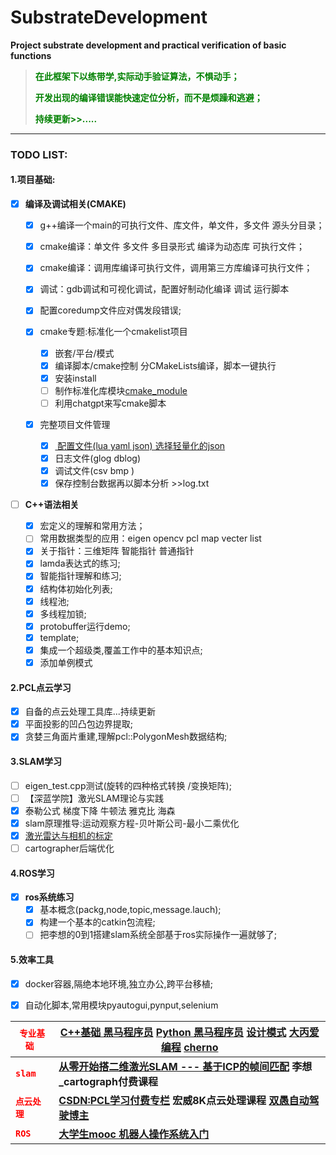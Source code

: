 # SubstrateDevelopment

**Project substrate development and practical verification of basic functions**

> <font color=green>**在此框架下以练带学,实际动手验证算法，不惧动手；**</font>
>
> **<font color=green>开发出现的编译错误能快速定位分析，而不是烦躁和逃避；</font>**
>
> <font color=green>**持续更新>>.....**</font>

---

### **TODO LIST:**

#### 1.项目基础:

- [X] **编译及调试相关(CMAKE)**
  - [X] g++编译一个main的可执行文件、库文件，单文件，多文件   源头分目录；
  - [X] cmake编译：单文件 多文件  多目录形式   编译为动态库 可执行文件；
  - [x] cmake编译：调用库编译可执行文件，调用第三方库编译可执行文件；
  - [x] 调试：gdb调试和可视化调试，配置好制动化编译 调试 运行脚本
  - [x] 配置coredump文件应对偶发段错误;
  - [X] cmake专题:标准化一个cmakelist项目
  
    - [X] 嵌套/平台/模式
    - [X] 编译脚本/cmake控制 分CMakeLists编译，脚本一键执行
    - [X] 安装install
    - [ ] 制作标准化库模块[cmake_module](https://blog.csdn.net/qq_46515446/article/details/121498619)
    - [ ] 利用chatgpt来写cmake脚本
  - [x] 完整项目文件管理
  
    * [X] [ 配置文件(lua yaml json)  选择轻量化的json](utils/json11.hpp)
    * [X] 日志文件(glog dblog)
    * [X] 调试文件(csv bmp )
    * [X] 保存控制台数据再以脚本分析 >>log.txt
- [ ] **C++语法相关**

  - [X] 宏定义的理解和常用方法；
  - [ ] 常用数据类型的应用：eigen opencv pcl  map vecter list
  - [X] 关于指针：三维矩阵 智能指针 普通指针
  - [X] lamda表达式的练习;
  - [X] 智能指针理解和练习;
  - [X] 结构体初始化列表;
  - [x] 线程池;
  - [X] 多线程加锁;
  - [X] protobuffer运行demo;
  - [X] template;
  - [X] 集成一个超级类,覆盖工作中的基本知识点;
  - [X] 添加单例模式

#### 2.PCL点云学习

- [X] 自备的点云处理工具库...持续更新
- [X] 平面投影的凹凸包边界提取;
- [X] 贪婪三角面片重建,理解pcl::PolygonMesh数据结构;

#### 3.SLAM学习

- [ ] eigen_test.cpp测试(旋转的四种格式转换 /变换矩阵);
- [ ] 【深蓝学院】激光SLAM理论与实践
- [x] 泰勒公式 梯度下降 牛顿法 雅克比 海森
- [x] slam原理推导:运动观察方程-贝叶斯公司-最小二乘优化
- [x] [激光雷达与相机的标定](https://gitee.com/linClubs/lidar2cam_calibration)
- [ ] cartographer后端优化

#### 4.ROS学习

- [X] **ros系统练习**
  - [X] 基本概念(packg,node,topic,message.lauch);
  - [X] 构建一个基本的catkin包流程;
  - [ ] 把李想的0到1搭建slam系统全部基于ros实际操作一遍就够了;

#### 5.效率工具

- [X] docker容器,隔绝本地环境,独立办公,跨平台移植;
- [X] 自动化脚本,常用模块pyautogui,pynput,selenium



| **<font color=red>`专业基础 `</font>** | **[C++基础  黑马程序员](https://github.com/Blitzer207/C-Resource)**         **[Python 黑马程序员](https://github.com/hyh1750522171/bigData/tree/master/He%20Yihao)**        **[设计模式](https://github.com/FengJungle/DesignPattern)**   [大丙爱编程](https://subingwen.cn/)   [cherno](https://www.bilibili.com/video/BV1eu411f736/?spm_id_from=333.999.0.0&vd_source=7f98e46af73470a39ad6b1a64611b176) |
| -------------------------------------------------- | ------------------------------------------------------------------------------------------------------------------------------------------------------------------------------------------------------------------------------------------------------------------------------------------------------------------------------------------------------------------------------------------------------------ |
| **<font color=red>`slam `</font>**     | [**从零开始搭二维激光SLAM --- 基于ICP的帧间匹配**](https://blog.csdn.net/tiancailx/article/details/110822624)     **李想_cartograph付费课程**                                                                                                                                                                                                                                                       |
| **<font color=red>`点云处理 `</font>** | [**CSDN:PCL学习付费专栏**](https://blog.csdn.net/qq_36686437/category_9913573.html)      **宏威8K点云处理课程**     [**双愚自动驾驶博主**](https://www.yuque.com/huangzhongqing/pcl/ape8sl)                                                                                                                                                                                                      |
| **<font color=red>`ROS `</font>**      | **[大学生mooc  机器人操作系统入门](https://sychaichangkun.gitbooks.io/ros-tutorial-icourse163/content/chapter1/1.3.html)**                                                                                                                                                                                                                                                                                |



